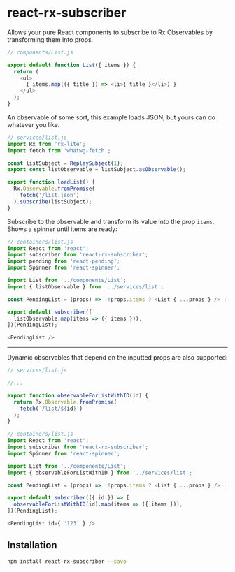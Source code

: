 # react-rx-subscriber

Allows your pure React components to subscribe to Rx Observables by transforming
them into props.

```javascript
// components/List.js

export default function List({ items }) {
  return (
    <ul>
      { items.map(({ title }) => <li>{ title }</li>) }
    </ul>
  );
}
```

An observable of some sort, this example loads JSON, but yours can do whatever
you like.

```javascript
// services/list.js
import Rx from 'rx-lite';
import fetch from 'whatwg-fetch';

const listSubject = ReplaySubject(1);
export const listObservable = listSubject.asObservable();

export function loadList() {
  Rx.Observable.fromPromise(
    fetch('/list.json')
  ).subscribe(listSubject);
}
```

Subscribe to the observable and transform its value into the prop `items`.
Shows a spinner until items are ready:

```javascript
// containers/list.js
import React from 'react';
import subscriber from 'react-rx-subscriber';
import pending from 'react-pending';
import Spinner from 'react-spinner';

import List from '../components/List';
import { listObservable } from '../services/list';

const PendingList = (props) => !!props.items ? <List { ...props } /> : <Spinner />;

export default subscriber([
  listObservable.map(items => ({ items })),
])(PendingList);
```

```javascript
<PendingList />
```

---

Dynamic observables that depend on the inputted props are also supported:

```javascript
// services/list.js

//...

export function observableForListWithID(id) {
  return Rx.Observable.fromPromise(
    fetch(`/list/${id}`)
  );
}
```

```javascript
// containers/list.js
import React from 'react';
import subscriber from 'react-rx-subscriber';
import Spinner from 'react-spinner';

import List from '../components/List';
import { observableForListWithID } from '../services/list';

const PendingList = (props) => !!props.items ? <List { ...props } /> : <Spinner />;

export default subscriber(({ id }) => [
  observableForListWithID(id).map(items => ({ items })),
])(PendingList);
```

```javascript
<PendingList id={ '123' } />
```

## Installation

```sh
npm install react-rx-subscriber --save
```
